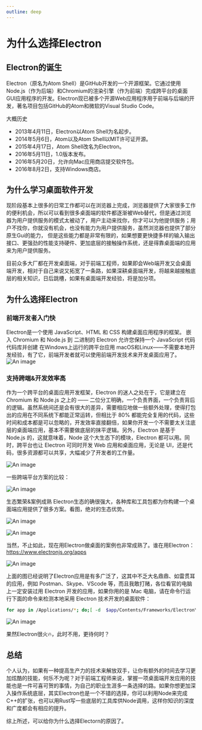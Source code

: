 ```yaml
---
outline: deep
---
```


# 为什么选择Electron

## Electron的诞生
Electron（原名为Atom Shell）是GitHub开发的一个开源框架。它通过使用Node.js（作为后端）和Chromium的渲染引擎（作为前端）完成跨平台的桌面GUI应用程序的开发。Electron现已被多个开源Web应用程序用于前端与后端的开发，著名项目包括GitHub的Atom和微软的Visual Studio Code。

大概历史

- 2013年4月11日，Electron以Atom Shell为名起步。
- 2014年5月6日，Atom以及Atom Shell以MIT许可证开源。
- 2015年4月17日，Atom Shell改名为Electron。
- 2016年5月11日，1.0版本发布。
- 2016年5月20日，允许向Mac应用商店提交软件包。
- 2016年8月2日，支持Windows商店。
## 为什么学习桌面软件开发
现阶段基本上很多的日常工作都可以在浏览器上完成，浏览器提供了大家很多工作的便利机会，所以可以看到很多桌面端的软件都逐渐被Web替代，但是通过浏览器为用户提供服务的模式太被动了，用户主动来找你，你才可以为他提供服务；用户不找你，你就没有机会，也没有能力为用户提供服务，虽然浏览器也提供了部分原生Gui的能力， 但是这些能力都是非常有限的，如果想要更快捷多样的输入输出接口、更强劲的性能支持硬件、更加底层的接触操作系统，还是得靠桌面端的应用来为用户提供服务。

目前众多大厂都在开发桌面端，对于前端工程师，如果即会Web端开发又会桌面端开发，相对于自己来说又拓宽了一条路，如果深耕桌面端开发，将越来越接触底层的相关知识，日后跳槽，如果有桌面端开发经验，将是加分项。

## 为什么选择Electron
### 前端开发者入门快
Electron是一个使用 JavaScript、HTML 和 CSS 构建桌面应用程序的框架。 嵌入 Chromium 和 Node.js 到 二进制的 Electron 允许您保持一个 JavaScript 代码代码库并创建 在Windows上运行的跨平台应用 macOS和Linux——不需要本地开发经验，有了它，前端开发者就可以使用前端开发技术来开发桌面应用了。
![An image](/summary/electron/eletron-frame.png)


### 支持跨端&开发效率高
作为一个跨平台的桌面应用开发框架，Electron 的迷人之处在于，它是建立在 Chromium 和 Node.js 之上的 —— 二位分工明确，一个负责界面，一个负责背后的逻辑。虽然系统间还是会有很大的差异，需要相应地做一些额外处理，使得打包出的应用在不同系统下都能正常运转，但相比于 80% 都能完全复用的代码，这些时间和成本都是可以忽略的，开发效率直接翻倍，如果你开发一个不需要太关注底层的桌面端应用，基本不需要做底层的抹平逻辑。另外，Electron 是基于 Node.js 的，这就意味着，Node 这个大生态下的模块，Electron 都可以用。同时，跨平台也让 Electron 可同时开发 Web 应用和桌面应用，无论是 UI，还是代码，很多资源都可以共享，大幅减少了开发者的工作量。

![An image](/summary/electron/framework.jpeg)

一些跨端平台方案的比较：

![An image](/summary/electron/comparison.png)


生态繁荣&案例成熟
Electron生态的确很强大，各种库和工具包都为你构建一个桌面端应用提供了很多方案。看图，绝对的生态优势。

![An image](/summary/electron/github.jpeg)

![An image](/summary/electron/npm.jpeg)

当然，不止如此，现在用Electron做桌面的案例也非常成熟了。谁在用Electron：https://www.electronjs.org/apps

![An image](/summary/electron/apps.jpeg)


上面的图已经说明了Electron应用是有多广泛了，这其中不乏大名鼎鼎、如雷贯耳的应用，例如 Postman、Skype、VScode 等，而且我敢打赌，各位看官的电脑上一定安装过用 Electron 开发的应用，如果你用的是 Mac 电脑，请在命令行运行下面的命令来检测本地采用 Electron 技术开发的桌面软件：

```bash
for app in /Applications/*; do;[ -d  $app/Contents/Frameworks/Electron\ Framework.framework ] && echo $app; done
```

![An image](/summary/electron/command.jpeg)

果然Electron很火🔥，此时不用，更待何时？

## 总结
个人认为，如果有一种提高生产力的技术来解放双手，让你有额外的时间去学习更加炫酷的技能，何乐不为呢？对于前端工程师来说，掌握一项桌面端开发应用的技能也是一件可喜可贺的事情，为自己的职业生涯多一条选择的路。如果你想更加深入操作系统底层，其实Electron也是一个不错的选择，你可以利用Node来完成C++的扩张，也可以用Rust写一些底层的工具库供Node调用，这样你知识的深度和广度都会有相应的提升。

综上所述，可以给你为什么选择Electorn的原因了。
